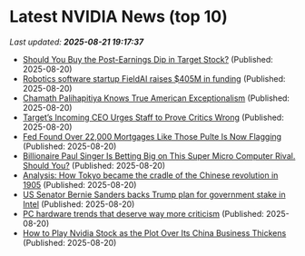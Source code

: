 # Latest NVIDIA News (top 10)
_Last updated: **2025-08-21 19:17:37**_

- [Should You Buy the Post-Earnings Dip in Target Stock?](https://biztoc.com/x/48b811cc52a9d20e) (Published: 2025-08-20)
- [Robotics software startup FieldAI raises $405M in funding](https://siliconangle.com/2025/08/20/robotics-software-startup-fieldai-raises-405m-funding/) (Published: 2025-08-20)
- [Chamath Palihapitiya Knows True American Exceptionalism](https://biztoc.com/x/43e7c2224872b877) (Published: 2025-08-20)
- [Target’s Incoming CEO Urges Staff to Prove Critics Wrong](https://biztoc.com/x/44a423e78275ed28) (Published: 2025-08-20)
- [Fed Found Over 22,000 Mortgages Like Those Pulte Is Now Flagging](https://biztoc.com/x/ae43a7b554ab238f) (Published: 2025-08-20)
- [Billionaire Paul Singer Is Betting Big on This Super Micro Computer Rival. Should You?](https://biztoc.com/x/3191807c7358a9af) (Published: 2025-08-20)
- [Analysis: How Tokyo became the cradle of the Chinese revolution in 1905](https://biztoc.com/x/adbaee2163426150) (Published: 2025-08-20)
- [US Senator Bernie Sanders backs Trump plan for government stake in Intel](https://www.aljazeera.com/economy/2025/8/20/us-senator-bernie-sanders-backs-trump-plan-for-government-stake-in-intel) (Published: 2025-08-20)
- [PC hardware trends that deserve way more criticism](https://www.xda-developers.com/pc-hardware-trends-that-deserve-more-criticism/) (Published: 2025-08-20)
- [How to Play Nvidia Stock as the Plot Over Its China Business Thickens](https://biztoc.com/x/c1d894d4baac4f66) (Published: 2025-08-20)
